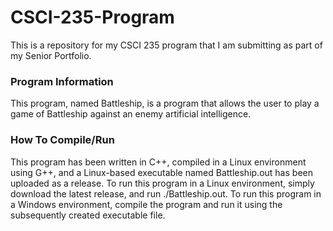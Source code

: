 # CSCI-235-Program
This is a repository for my CSCI 235 program that I am submitting as part of my Senior Portfolio.

### Program Information
This program, named Battleship, is a program that allows the user to play a game of Battleship against an enemy artificial intelligence.

### How To Compile/Run
This program has been written in C++, compiled in a Linux environment using G++, and a Linux-based executable named Battleship.out has been uploaded as a release. To run this program in a Linux environment, simply download the latest release, and run ./Battleship.out. To run this program in a Windows environment, compile the program and run it using the subsequently created executable file.
